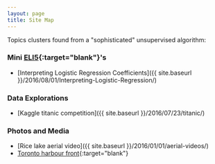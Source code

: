 ```yaml
---
layout: page
title: Site Map
---
```


Topics clusters found from a "sophisticated" unsupervised algorithm:

### Mini [ELI5](https://www.reddit.com/r/explainlikeimfive/){:target="blank"}'s
- [Interpreting Logistic Regression Coefficients]({{ site.baseurl }}/2016/08/01/Interpreting-Logistic-Regression/)

### Data Explorations
- [Kaggle titanic competition]({{ site.baseurl }}/2016/07/23/titanic/)

### Photos and Media
- [Rice lake aerial video]({{ site.baseurl }}/2016/01/01/aerial-videos/)
- [Toronto harbour front](https://www.youtube.com/watch?v=o1lQiE5Lt7M){:target="blank"}
